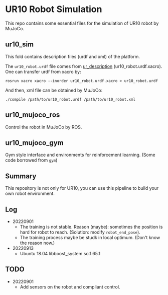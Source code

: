 # UR10 Robot Simulation
This repo contains some essential files for the simulation of UR10 robot by MuJoCo.

## ur10_sim
This fold contains description files (urdf and xml) of the platform.  

The `ur10_robot.urdf` file comes from [ur_description](http://wiki.ros.org/ur_description) (ur10_robot.urdf.xacro).  
One can transfer urdf from xacro by:
```
rosrun xacro xacro --inorder ur10_robot.urdf.xacro > ur10_robot.urdf
```
And then, xml file can be obtained by MuJoCo:
```
./compile /path/to/ur10_robot.urdf /path/to/ur10_robot.xml
```

## ur10_mujoco_ros
Control the robot in MuJoCo by ROS.

## ur10_mujoco_gym
Gym style interface and environments for reinforcement learning. (Some code borrowed from `gym`)

## Summary
This repository is not only for UR10, you can use this pipeline to build your own robot environment.

## Log
- 20220901
    - The training is not stable. Reason (maybe): sometimes the position is hard for robot to reach. (Solution: modify `robot_end_pose`).
    - The training process maybe be studk in local optimum. (Don't know the reason now.)
- 20220913
    - Ubuntu 18.04 libboost_system.so.1.65.1
## TODO
- 20220901
    - Add sensors on the robot and compliant control.